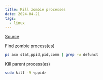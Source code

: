 ```yaml
---
title: Kill zombie processes
date: 2024-04-21
tags:
  - linux
---
```


[Source](https://wordpress.cine.idv.tw/index.php/2021/02/25/what-to-do-when-ubuntu-displays-there-is-1-zombie-process-upon-login/)

Find zombie process(es)

```bash
ps axo stat,ppid,pid,comm | grep -w defunct
```

Kill parent process(es)

```bash
sudo kill -9 <ppid>
```
